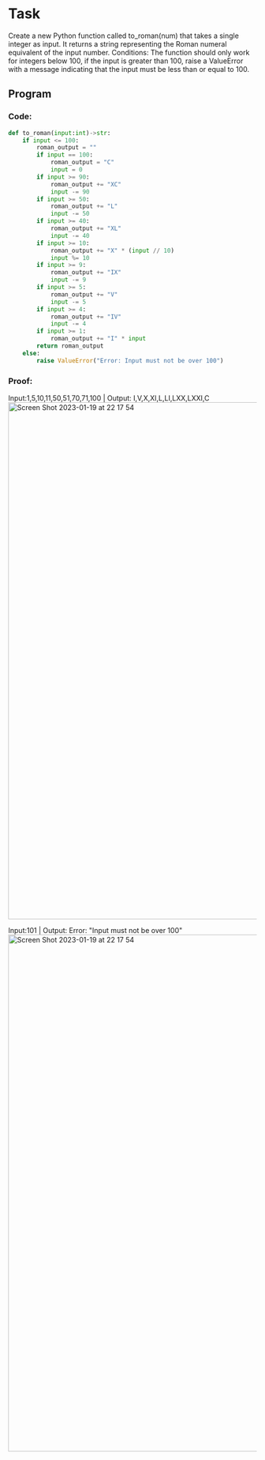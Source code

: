 # Task

Create a new Python function called to_roman(num) that takes a single integer as input. It returns a string representing the Roman numeral equivalent of the input number.
Conditions: The function should only work for integers below 100, if the input is greater than 100, raise a ValueError with a message indicating that the input must be less than or equal to 100.

## Program

### Code:
```.py
def to_roman(input:int)->str:
    if input <= 100:
        roman_output = ""
        if input == 100:
            roman_output = "C"
            input = 0
        if input >= 90:
            roman_output += "XC"
            input -= 90
        if input >= 50:
            roman_output += "L"
            input -= 50
        if input >= 40:
            roman_output += "XL"
            input -= 40
        if input >= 10:
            roman_output += "X" * (input // 10)
            input %= 10
        if input >= 9:
            roman_output += "IX"
            input -= 9
        if input >= 5:
            roman_output += "V"
            input -= 5
        if input >= 4:
            roman_output += "IV"
            input -= 4
        if input >= 1:
            roman_output += "I" * input
        return roman_output
    else:
        raise ValueError("Error: Input must not be over 100")
```

### Proof: 
Input:1,5,10,11,50,51,70,71,100 | Output: I,V,X,XI,L,LI,LXX,LXXI,C
<img width="1047" alt="Screen Shot 2023-01-19 at 22 17 54" src="https://user-images.githubusercontent.com/112055140/213452909-28d9e261-f04d-483d-8428-bc1946c55287.png">

Input:101 | Output: Error: "Input must not be over 100"
<img width="1047" alt="Screen Shot 2023-01-19 at 22 17 54" src="https://user-images.githubusercontent.com/112055140/213453062-6adb07de-cf0b-4ba4-ac1d-e57a15372ccf.png">
